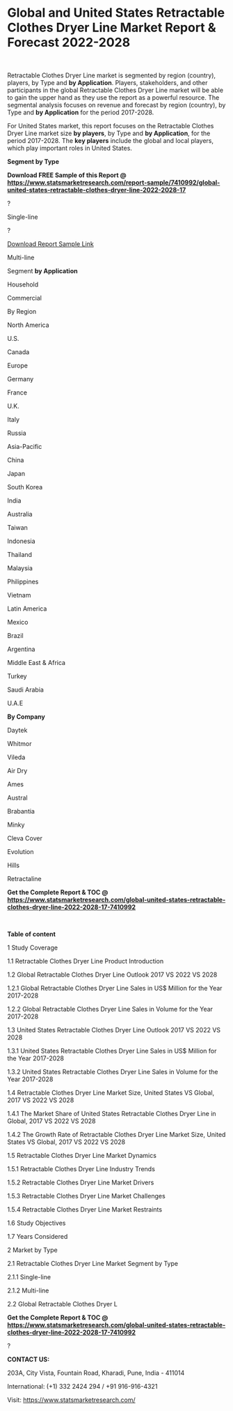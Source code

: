 <h1>Global and United States Retractable Clothes Dryer Line Market Report & Forecast 2022-2028</h1><br/><p>Retractable Clothes Dryer Line market is segmented by region (country), players, by Type and <strong>by Application</strong>. Players, stakeholders, and other participants in the global Retractable Clothes Dryer Line market will be able to gain the upper hand as they use the report as a powerful resource. The segmental analysis focuses on revenue and forecast by region (country), by Type and <strong>by Application</strong> for the period 2017-2028.</p>
 
 
 
 <p>For United States market, this report focuses on the Retractable Clothes Dryer Line market size <strong>by players</strong>, by Type and <strong>by Application</strong>, for the period 2017-2028. The <strong>key players</strong> include the global and local players, which play important roles in United States.</p>
 
 
 
 <p><strong>Segment by Type</strong></p>
 
 
 
 <div><b>Download FREE Sample of this Report @ <a href="https://www.statsmarketresearch.com/download-free-sample/7410992/global-united-states-retractable-clothes-dryer-line-2022-2028-17">https://www.statsmarketresearch.com/report-sample/7410992/global-united-states-retractable-clothes-dryer-line-2022-2028-17</a></b></div>
 
 
 
 <p>? </p>
 
 
 
 <p>Single-line</p>
 
 
 
 <p>? </p>
 
 
 
 <p><a href="https://www.statsmarketresearch.com/download-free-sample/7410992/global-united-states-retractable-clothes-dryer-line-2022-2028-17">Download Report Sample Link</a></p>
 
 
 
 <p>Multi-line</p>
 
 
 
 <p>Segment <strong>by Application</strong></p>
 
 
 
 <p>Household</p>
 
 
 
 <p>Commercial</p>
 
 
 
 <p>By Region</p>
 
 
 
 <p>North America</p>
 
 
 
 <p>U.S.</p>
 
 
 
 <p>Canada</p>
 
 
 
 <p>Europe</p>
 
 
 
 <p>Germany</p>
 
 
 
 <p>France</p>
 
 
 
 <p>U.K.</p>
 
 
 
 <p>Italy</p>
 
 
 
 <p>Russia</p>
 
 
 
 <p>Asia-Pacific</p>
 
 
 
 <p>China</p>
 
 
 
 <p>Japan</p>
 
 
 
 <p>South Korea</p>
 
 
 
 <p>India</p>
 
 
 
 <p>Australia</p>
 
 
 
 <p>Taiwan</p>
 
 
 
 <p>Indonesia</p>
 
 
 
 <p>Thailand</p>
 
 
 
 <p>Malaysia</p>
 
 
 
 <p>Philippines</p>
 
 
 
 <p>Vietnam</p>
 
 
 
 <p>Latin America</p>
 
 
 
 <p>Mexico</p>
 
 
 
 <p>Brazil</p>
 
 
 
 <p>Argentina</p>
 
 
 
 <p>Middle East & Africa</p>
 
 
 
 <p>Turkey</p>
 
 
 
 <p>Saudi Arabia</p>
 
 
 
 <p>U.A.E</p>
 
 
 
 <p><strong>By Company</strong></p>
 
 
 
 <p>Daytek</p>
 
 
 
 <p>Whitmor</p>
 
 
 
 <p>Vileda</p>
 
 
 
 <p>Air Dry</p>
 
 
 
 <p>Ames</p>
 
 
 
 <p>Austral</p>
 
 
 
 <p>Brabantia</p>
 
 
 
 <p>Minky</p>
 
 
 
 <p>Cleva Cover</p>
 
 
 
 <p>Evolution</p>
 
 
 
 <p>Hills</p>
 
 
 
 <p>Retractaline</p>
 
 
 
 <div><b>Get the Complete Report & TOC @ <a href="https://www.statsmarketresearch.com/global-united-states-retractable-clothes-dryer-line-2022-2028-17-7410992">https://www.statsmarketresearch.com/global-united-states-retractable-clothes-dryer-line-2022-2028-17-7410992</a></b></div>
 
 
 
 <p><br />
 
 <b>Table of content</b></p>
 
 
 
 <p>1 Study Coverage<br />
 
 1.1 Retractable Clothes Dryer Line Product Introduction<br />
 
 1.2 Global Retractable Clothes Dryer Line Outlook 2017 VS 2022 VS 2028<br />
 
 1.2.1 Global Retractable Clothes Dryer Line Sales in US$ Million for the Year 2017-2028<br />
 
 1.2.2 Global Retractable Clothes Dryer Line Sales in Volume for the Year 2017-2028<br />
 
 1.3 United States Retractable Clothes Dryer Line Outlook 2017 VS 2022 VS 2028<br />
 
 1.3.1 United States Retractable Clothes Dryer Line Sales in US$ Million for the Year 2017-2028<br />
 
 1.3.2 United States Retractable Clothes Dryer Line Sales in Volume for the Year 2017-2028<br />
 
 1.4 Retractable Clothes Dryer Line Market Size, United States VS Global, 2017 VS 2022 VS 2028<br />
 
 1.4.1 The Market Share of United States Retractable Clothes Dryer Line in Global, 2017 VS 2022 VS 2028<br />
 
 1.4.2 The Growth Rate of Retractable Clothes Dryer Line Market Size, United States VS Global, 2017 VS 2022 VS 2028<br />
 
 1.5 Retractable Clothes Dryer Line Market Dynamics<br />
 
 1.5.1 Retractable Clothes Dryer Line Industry Trends<br />
 
 1.5.2 Retractable Clothes Dryer Line Market Drivers<br />
 
 1.5.3 Retractable Clothes Dryer Line Market Challenges<br />
 
 1.5.4 Retractable Clothes Dryer Line Market Restraints<br />
 
 1.6 Study Objectives<br />
 
 1.7 Years Considered<br />
 
 2 Market by Type<br />
 
 2.1 Retractable Clothes Dryer Line Market Segment by Type<br />
 
 2.1.1 Single-line<br />
 
 2.1.2 Multi-line<br />
 
 2.2 Global Retractable Clothes Dryer L</p>
 
 
 
 <div><b>Get the Complete Report & TOC @ <a href="https://www.statsmarketresearch.com/global-united-states-retractable-clothes-dryer-line-2022-2028-17-7410992">https://www.statsmarketresearch.com/global-united-states-retractable-clothes-dryer-line-2022-2028-17-7410992</a></b></div>
 
 
 
 <p>? </p>
 
 
 
 <p><b>CONTACT US:</b><br />
 
 203A, City Vista, Fountain Road, Kharadi, Pune, India - 411014<br />
 
 International: (+1) 332 2424 294 / +91 916-916-4321<br />
 
 Visit: <a href="https://www.statsmarketresearch.com/">https://www.statsmarketresearch.com/</a></p>